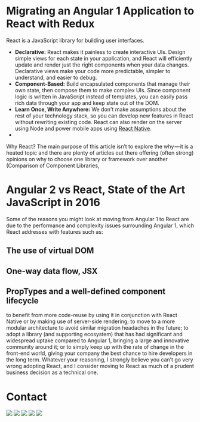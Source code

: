 
# Migrating an Angular 1 Application to React with Redux #

React is a JavaScript library for building user interfaces.

* **Declarative:** React makes it painless to create interactive UIs. Design simple views for each state in your application, and React will efficiently update and render just the right components when your data changes. Declarative views make your code more predictable, simpler to understand, and easier to debug.
* **Component-Based:** Build encapsulated components that manage their own state, then compose them to make complex UIs. Since component logic is written in JavaScript instead of templates, you can easily pass rich data through your app and keep state out of the DOM.
* **Learn Once, Write Anywhere:** We don't make assumptions about the rest of your technology stack, so you can develop new features in React without rewriting existing code. React can also render on the server using Node and power mobile apps using [React Native](https://facebook.github.io/react-native/).
*
 Why React?
The main purpose of this article isn’t to explore the why — it is a heated topic and there are plenty of articles out there offering (often strong) opinions on why to choose one library or framework over another (Comparison of Component Libraries,

# Angular 2 vs React, State of the Art JavaScript in 2016

Some of the reasons you might look at moving from Angular 1 to React are due to the performance and complexity issues surrounding Angular 1, which React addresses with features such as:
## The use of virtual DOM
## One-way data flow, JSX
## PropTypes and a well-defined component lifecycle
to benefit from more code-reuse by using it in conjunction with React Native or by making use of server-side rendering; to move to a more modular architecture to avoid similar migration headaches in the future; to adopt a library (and supporting ecosystem) that has had significant and widespread uptake compared to Angular 1, bringing a large and innovative community around it; or to simply keep up with the rate of change in the front-end world, giving your company the best chance to hire developers in the long term. Whatever your reasoning, I strongly believe you can’t go very wrong adopting React, and I consider moving to React as much of a prudent business decision as a technical one.


Contact
====================
[<img src="https://s3-us-west-2.amazonaws.com/martinsocial/MARTIN2.png" />](http://gennexttraining.herokuapp.com/)
[<img src="https://s3-us-west-2.amazonaws.com/martinsocial/github.png" />](https://github.com/tkssharma)
[<img src="https://s3-us-west-2.amazonaws.com/martinsocial/mail.png" />](mailto:tarun.softengg@gmail.com)
[<img src="https://s3-us-west-2.amazonaws.com/martinsocial/linkedin.png" />](https://www.linkedin.com/in/tkssharma)
[<img src="https://s3-us-west-2.amazonaws.com/martinsocial/twitter.png" />](https://twitter.com/tkssharma)
